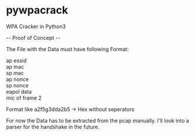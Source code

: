 # pywpacrack
WPA Cracker in Python3

-- Proof of Concept --

The File with the Data must have following Format:

ap essid<br>
ap mac<br>
sp mac<br>
ap nonce<br>
sp nonce<br>
eapol data<br>
mic of frame 2<br>

Format like a2f5g3dda2b5 -> Hex without seperators

For now the Data has to be extracted from the pcap manually.
I'll look into a parser for the handshake in the future.
